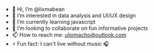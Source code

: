 - 👋 Hi, I’m @lixmabean 
- 👀 I’m interested in data analysis and UI/UX design
- 🌱 I’m currently learning javascript
- 💞️ I’m looking to collaborate on fun informative projects
- 📫 How to reach me: uliomacho@outlook.com
- ⚡ Fun fact: I can't live without music 🎧

<!---
lixmabean/lixmabean is a ✨ special ✨ repository because its `README.md` (this file) appears on your GitHub profile.
You can click the Preview link to take a look at your changes.
--->
